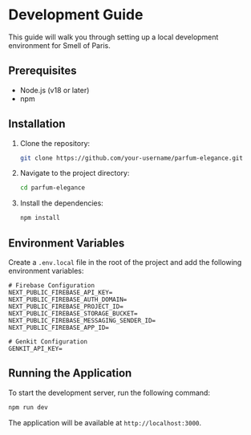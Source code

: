 # Development Guide

This guide will walk you through setting up a local development environment for Smell of Paris.

## Prerequisites

*   Node.js (v18 or later)
*   npm

## Installation

1.  Clone the repository:
    ```bash
    git clone https://github.com/your-username/parfum-elegance.git
    ```
2.  Navigate to the project directory:
    ```bash
    cd parfum-elegance
    ```
3.  Install the dependencies:
    ```bash
    npm install
    ```

## Environment Variables

Create a `.env.local` file in the root of the project and add the following environment variables:

```
# Firebase Configuration
NEXT_PUBLIC_FIREBASE_API_KEY=
NEXT_PUBLIC_FIREBASE_AUTH_DOMAIN=
NEXT_PUBLIC_FIREBASE_PROJECT_ID=
NEXT_PUBLIC_FIREBASE_STORAGE_BUCKET=
NEXT_PUBLIC_FIREBASE_MESSAGING_SENDER_ID=
NEXT_PUBLIC_FIREBASE_APP_ID=

# Genkit Configuration
GENKIT_API_KEY=
```

## Running the Application

To start the development server, run the following command:

```bash
npm run dev
```

The application will be available at `http://localhost:3000`.
